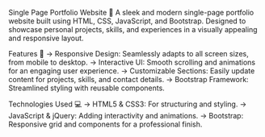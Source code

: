 Single Page Portfolio Website 🌟
A sleek and modern single-page portfolio website built using HTML, CSS, JavaScript, and Bootstrap. Designed to showcase personal projects, skills, and experiences in a visually appealing and responsive layout.

Features 🚀
-> Responsive Design: Seamlessly adapts to all screen sizes, from mobile to desktop.
-> Interactive UI: Smooth scrolling and animations for an engaging user experience.
-> Customizable Sections: Easily update content for projects, skills, and contact details.
-> Bootstrap Framework: Streamlined styling with reusable components.

Technologies Used 💻
-> HTML5 & CSS3: For structuring and styling.
-> JavaScript & jQuery: Adding interactivity and animations.
-> Bootstrap: Responsive grid and components for a professional finish.
